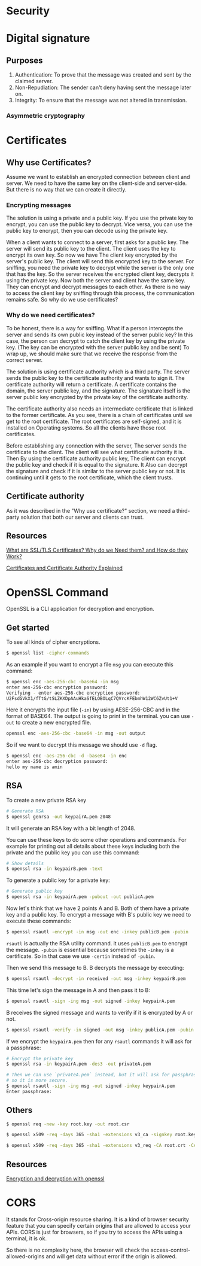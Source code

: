 # Security

# Digital signature

## Purposes

1. Authentication: To prove that the message was created and sent by the claimed server.
2. Non-Repudiation: The sender can't deny having sent the message later on.
3. Integrity: To ensure that the message was not altered in transmission.

### Asymmetric cryptography

# Certificates

## Why use Certificates?

Assume we want to establish an encrypted connection between client and server. We need to have the same key on the client-side and server-side. But there is no way that we can create it directly.

### Encrypting messages

The solution is using a private and a public key. If you use the private key to encrypt, you can use the public key to decrypt. Vice versa, you can use the public key to encrypt, then you can decode using the private key.

When a client wants to connect to a server, first asks for a public key. The server will send its public key to the client. The client uses the key to encrypt its own key. So now we have The client key encrypted by the server's public key. The client will send this encrypted key to the server. For sniffing, you need the private key to decrypt while the server is the only one that has the key. So the server receives the encrypted client key, decrypts it using the private key. Now both the server and client have the same key. They can encrypt and decrypt messages to each other. As there is no way to access the client key by sniffing through this process, the communication remains safe.
So why do we use certificates?

### Why do we need certificates?

To be honest, there is a way for sniffing. What if a person intercepts the server and sends its own public key instead of the server public key? In this case, the person can decrypt to catch the client key by using the private key. (The key can be encrypted with the server public key and be sent)
To wrap up, we should make sure that we receive the response from the correct server.

The solution is using certificate authority which is a third party. The server sends the public key to the certificate authority and wants to sign it. The certificate authority will return a certificate. A certificate contains the domain, the server public key, and the signature. The signature itself is the server public key encrypted by the private key of the certificate authority.

The certificate authority also needs an intermediate certificate that is linked to the former certificate. As you see, there is a chain of certificates until we get to the root certificate. The root certificates are self-signed, and it is installed on Operating systems. So all the clients have those root certificates.

Before establishing any connection with the server, The server sends the certificate to the client. The client will see what certificate authority it is. Then By using the certificate authority public key, The client can encrypt the public key and check if it is equal to the signature. It Also can decrypt the signature and check if it is similar to the server public key or not. It is continuing until it gets to the root certificate, which the client trusts.

## Certificate authority

As it was described in the "Why use certificate?" section, we need a third-party solution that both our server and clients can trust. 

## Resources

[What are SSL/TLS Certificates? Why do we Need them? and How do they Work?](https://www.youtube.com/watch?v=r1nJT63BFQ0&t=627s)

[Certificates and Certificate Authority Explained](https://www.youtube.com/watch?v=x_I6Qc35PuQ&t=1s)

# OpenSSL Command

OpenSSL is a CLI application for decryption and encryption.

## Get started

To see all kinds of cipher encryptions.

```bash
$ openssl list -cipher-commands
```

As an example if you want to encrypt a file `msg` you can execute this command:

```bash
$ openssl enc -aes-256-cbc -base64 -in msg
enter aes-256-cbc encryption password:
Verifying - enter aes-256-cbc encryption password:
U2FsdGVkX1/fTtG/tSLZKXDpAAuHkaSfELOBOLqC7QVrcKFEbmhW12WC6ZvUt1+V
```

Here it encrypts the input file (`-in`) by using AESE-256-CBC and in the format of BASE64. The output is going to print in the terminal. you can use `-out` to create a new encrypted file.

```bash
openssl enc -aes-256-cbc -base64 -in msg -out output
```

So if we want to decrypt this message we should use `-d` flag.

```bash
$ openssl enc -aes-256-cbc -d -base64 -in enc
enter aes-256-cbc decryption password:
hello my name is amin
```

## RSA

To create a new private RSA key

```bash
# Generate RSA
$ openssl genrsa -out keypairA.pem 2048
```

It will generate an RSA key with a bit length of 2048. 

You can use these keys to do some other operations and commands. For example for printing out all details about these keys including both the private and the public key you can use this command:

```bash
# Show details
$ openssl rsa -in keypairB.pem -text
```

To generate a public key for a private key:

```bash
# Generate public key
$ openssl rsa -in keypairA.pem -pubout -out publicA.pem
```

Now let's think that we have 2 points A and B. Both of them have a private key and a public key. To encrypt a message with B's public key we need to execute these commands:

```bash
$ openssl rsautl -encrypt -in msg -out enc -inkey publicB.pem -pubin
```

`rsautl` is actually the RSA utility command. it uses `publicB.pem` to encrypt the message. `-pubin` is essential because sometimes the `-inkey` is a certificate. So in that case we use `-certin` instead of `-pubin`.

Then we send this message to B. B decrypts the message by executing:

```bash
$ openssl rsautl -decrypt -in received -out msg -inkey keypairB.pem
```

This time let's sign the message in A and then pass it to B:

```bash
$ openssl rsautl -sign -ing msg -out signed -inkey keypairA.pem
```

B receives the signed message and wants to verify if it is encrypted by A or not.

```bash
$ openssl rsautl -verify -in signed -out msg -inkey publicA.pem -pubin
```

If we encrypt the `keypairA.pem` then for any `rsautl` commands it will ask for a passphrase:

```bash
# Encrypt the private key
$ openssl rsa -in keypairA.pem -des3 -out privateA.pem

# Then we can use `privateA.pem` instead, but it will ask for passphrase each time.
# so it is more secure.
$ openssl rsautl -sign -ing msg -out signed -inkey keypairA.pem
Enter passphrase:

```

## Others

```bash
$ openssl req -new -key root.key -out root.csr
```

```bash
$ openssl x509 -req -days 365 -sha1 -extensions v3_ca -signkey root.key -in root.csr -out root.crt
```

```bash
$ openssl x509 -req -days 365 -sha1 -extensions v3_req -CA root.crt -CAkey root.key -CAcreateserial -in server.csr -out server.crt
```

## Resources

[Encryption and decryption with openssl](https://www.youtube.com/watch?v=-nEh7X4dtuw)

# CORS

It stands for Cross-origin resource sharing. It is a kind of browser security feature that you can specify certain origins that are allowed to access your APIs. CORS is just for browsers, so if you try to access the APIs using a terminal, it is ok.

So there is no complexity here, the browser will check the access-control-allowed-origins and will get data without error if the origin is allowed.